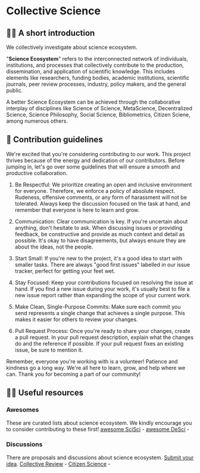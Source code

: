 # Collective Science
## 🙋‍♀️ A short introduction
We collectively investigate about science ecosystem.

"**Science Ecosystem**" refers to the interconnected network of individuals, institutions, and processes that collectively contribute to the production, dissemination, and application of scientific knowledge. This includes elements like researchers, funding bodies, academic institutions, scientific journals, peer review processes, industry, policy makers, and the general public.

A better Science Ecosystem can be achieved through the collaborative interplay of disciplines like Science of Science, MetaScience, Decentralized Science, Science Philosophy, Social Science, Bibliometrics, Citizen Sciene, among numerous others.

## 🌈 Contribution guidelines
We're excited that you're considering contributing to our work. This project thrives because of the energy and dedication of our contributors. Before jumping in, let's go over some guidelines that will ensure a smooth and productive collaboration.

1. Be Respectful: We prioritize creating an open and inclusive environment for everyone. Therefore, we enforce a policy of absolute respect. Rudeness, offensive comments, or any form of harassment will not be tolerated. Always keep the discussion focused on the task at hand, and remember that everyone is here to learn and grow.

2. Communication: Clear communication is key. If you're uncertain about anything, don't hesitate to ask. When discussing issues or providing feedback, be constructive and provide as much context and detail as possible. It's okay to have disagreements, but always ensure they are about the ideas, not the people.

3. Start Small: If you're new to the project, it's a good idea to start with smaller tasks. There are always "good first issues" labelled in our issue tracker, perfect for getting your feet wet.

4. Stay Focused: Keep your contributions focused on resolving the issue at hand. If you find a new issue during your work, it's usually best to file a new issue report rather than expanding the scope of your current work.

5. Make Clean, Single-Purpose Commits: Make sure each commit you send represents a single change that achieves a single purpose. This makes it easier for others to review your changes.

6. Pull Request Process: Once you're ready to share your changes, create a pull request. In your pull request description, explain what the changes do and the reference if possible. If your pull request fixes an existing issue, be sure to mention it.

Remember, everyone you're working with is a volunteer! Patience and kindness go a long way. We're all here to learn, grow, and help where we can. Thank you for becoming a part of our community!

## 👩‍💻 Useful resources
### Awesomes
These are curated lists about science ecosystem. We kindly encourage you to consider contributing to these first!
[awesome SciSci]() - 
[awesome DeSci]() - 

### Discussions
There are proposals and discussions about science ecosystem. [Submit your idea](). 
[Collective Review]() - 
[Citizen Science]() - 
